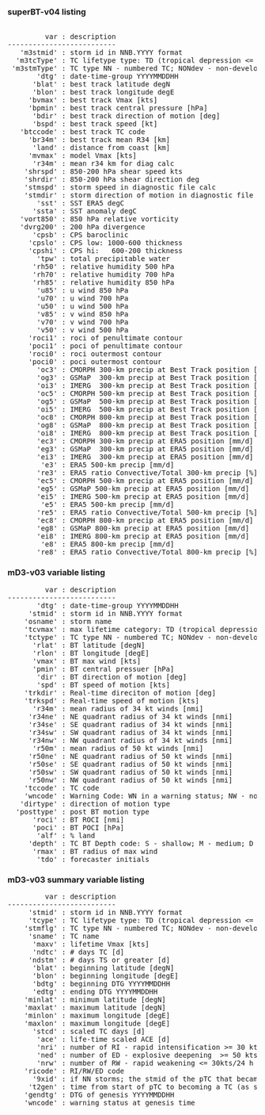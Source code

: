 ### superBT-v04 listing
<pre>

         var : description
--------------------------
   'm3stmid' : storm id in NNB.YYYY format
  'm3tcType' : TC lifetype type: TD (tropical depression <= 34 kt); TS (tropical storm >= 35 kt); TY (typhoon >= 65 kt); STY (super typhoon >= 130 kt)
 'm3stmType' : TC type NN - numbered TC; NONdev - non-developing pTC; DEV - pTC that developed into NN storm
       'dtg' : date-time-group YYYYMMDDHH
      'blat' : best track latitude degN
      'blon' : best track longitude degE
     'bvmax' : best track Vmax [kts]
     'bpmin' : best track central pressure [hPa]
      'bdir' : best track direction of motion [deg]
      'bspd' : best track speed [kt]
   'btccode' : best track TC code
     'br34m' : best track mean R34 [km]
      'land' : distance from coast [km]
     'mvmax' : model Vmax [kts]
      'r34m' : mean r34 km for diag calc
    'shrspd' : 850-200 hPa shear speed kts
    'shrdir' : 850-200 hPa shear direction deg
    'stmspd' : storm speed in diagnostic file calc
    'stmdir' : storm direction of motion in diagnostic file calc
       'sst' : SST ERA5 degC
      'ssta' : SST anomaly degC
   'vort850' : 850 hPa relative vorticity
   'dvrg200' : 200 hPa divergence
      'cpsb' : CPS baroclinic
     'cpslo' : CPS low: 1000-600 thickness
     'cpshi' : CPS hi:   600-200 thickness
       'tpw' : total precipitable water
      'rh50' : relative humidity 500 hPa
      'rh70' : relative humidity 700 hPa
      'rh85' : relative humidity 850 hPa
       'u85' : u wind 850 hPa
       'u70' : u wind 700 hPa
       'u50' : u wind 500 hPa
       'v85' : v wind 850 hPa
       'v70' : v wind 700 hPa
       'v50' : v wind 500 hPa
     'roci1' : roci of penultimate contour
     'poci1' : poci of penultimate contour
     'roci0' : roci outermost contour
     'poci0' : poci outermost contour
       'oc3' : CMORPH 300-km precip at Best Track position [mm/d]
       'og3' : GSMaP  300-km precip at Best Track position [mm/d]
       'oi3' : IMERG  300-km precip at Best Track position [mm/d]
       'oc5' : CMORPH 500-km precip at Best Track position [mm/d]
       'og5' : GSMaP  500-km precip at Best Track position [mm/d]
       'oi5' : IMERG  500-km precip at Best Track position [mm/d]
       'oc8' : CMORPH 800-km precip at Best Track position [mm/d]
       'og8' : GSMaP  800-km precip at Best Track position [mm/d]
       'oi8' : IMERG  800-km precip at Best Track position [mm/d]
       'ec3' : CMORPH 300-km precip at ERA5 position [mm/d]
       'eg3' : GSMaP  300-km precip at ERA5 position [mm/d]
       'ei3' : IMERG  300-km precip at ERA5 position [mm/d]
        'e3' : ERA5 500-km precip [mm/d]
       're3' : ERA5 ratio Convective/Total 300-km precip [%]
       'ec5' : CMORPH 500-km precip at ERA5 position [mm/d]
       'eg5' : GSMaP 500-km precip at ERA5 position [mm/d]
       'ei5' : IMERG 500-km precip at ERA5 position [mm/d]
        'e5' : ERA5 500-km precip [mm/d]
       're5' : ERA5 ratio Convective/Total 500-km precip [%]
       'ec8' : CMORPH 800-km precip at ERA5 position [mm/d]
       'eg8' : GSMaP 800-km precip at ERA5 position [mm/d]
       'ei8' : IMERG 800-km precip at ERA5 position [mm/d]
        'e8' : ERA5 800-km precip [mm/d]
       're8' : ERA5 ratio Convective/Total 800-km precip [%]
</pre>

### mD3-v03  variable listing

<pre>
         var : description
--------------------------
       'dtg' : date-time-group YYYYMMDDHH
     'stmid' : storm id in NNB.YYYY format
    'osname' : storm name
    'tcvmax' : max lifetime category: TD (tropical depression <= 34 kt); TS (tropical storm >= 35 kt); TY (typhoon >= 65 kt) STY (super typhoon >= 130 kt)
    'tctype' : TC type NN - numbered TC; NONdev - non-developing pTC; DEV - pTC that developed into NN storm
      'rlat' : BT latitude [degN]
      'rlon' : BT longitude [degE]
      'vmax' : BT max wind [kts]
      'pmin' : BT central pressuer [hPa]
       'dir' : BT direction of motion [deg]
       'spd' : BT speed of motion [kts]
    'trkdir' : Real-time direciton of motion [deg]
    'trkspd' : Real-time speed of motion [kts]
      'r34m' : mean radius of 34 kt winds [nmi]
     'r34ne' : NE quadrant radius of 34 kt winds [nmi]
     'r34se' : SE quadrant radius of 34 kt winds [nmi]
     'r34sw' : SW quadrant radius of 34 kt winds [nmi]
     'r34nw' : NW quadrant radius of 34 kt winds [nmi]
      'r50m' : mean radius of 50 kt winds [nmi]
     'r50ne' : NE quadrant radius of 50 kt winds [nmi]
     'r50se' : SE quadrant radius of 50 kt winds [nmi]
     'r50sw' : SW quadrant radius of 50 kt winds [nmi]
     'r50nw' : NW quadrant radius of 50 kt winds [nmi]
    'tccode' : TC code
    'wncode' : Warning Code: WN in a warning status; NW - no warnings
   'dirtype' : direction of motion type
  'posttype' : post BT motion type
      'roci' : BT ROCI [nmi]
      'poci' : BT POCI [hPa]
       'alf' : % land
     'depth' : TC BT Depth code: S - shallow; M - medium; D - deep
      'rmax' : BT radius of max wind
       'tdo' : forecaster initials
</pre>

### mD3-v03 summary variable listing

<pre>
         var : description
--------------------------
     'stmid' : storm id in NNB.YYYY format
     'tcype' : TC lifetype type: TD (tropical depression <= 34 kt); TS (tropical storm >= 35 kt); TY (typhoon >= 65 kt); STY (super typhoon >= 130 kt)
    'stmflg' : TC type NN - numbered TC; NONdev - non-developing pTC; DEV - pTC that developed into NN storm
     'sname' : TC name
      'maxv' : lifetime Vmax [kts]
      'ndtc' : # days TC [d]
     'ndstm' : # days TS or greater [d]
      'blat' : beginning latitude [degN]
      'blon' : beginning longitude [degE]
      'bdtg' : beginning DTG YYYYMMDDHH
      'edtg' : ending DTG YYYYMMDDHH
    'minlat' : minimum latitude [degN]
    'maxlat' : maximum latitude [degN]
    'minlon' : maximum longitude [degE]
    'maxlon' : maximum longitude [degE]
      'stcd' : scaled TC days [d]
       'ace' : life-time scaled ACE [d]
       'nri' : number of RI - rapid intensification >= 30 kts/24 h
       'ned' : number of ED - explosive deepening  >= 50 kts/24 h
       'nrw' : number of RW - rapid weakening <= 30kts/24 h
    'ricode' : RI/RW/ED code
      '9xid' : if NN storms; the stmid of the pTC that became NN
     't2gen' : time from start of pTC to becoming a TC (as set by JTWC/NHC)
    'gendtg' : DTG of genesis YYYYMMDDHH
    'wncode' : warning status at genesis time
</pre>
